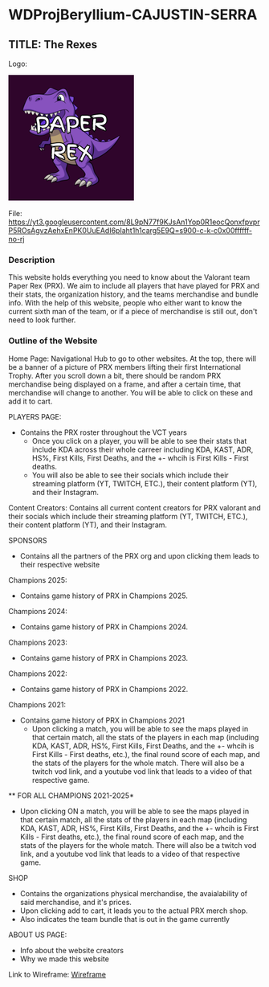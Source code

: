 # WDProjBeryllium-CAJUSTIN-SERRA
## TITLE: The Rexes
Logo:

<img width="250" height="250" alt="image" src="https://github.com/BenedictSerra/WDProjBeryllium-CAJUSTIN-SERRA/blob/patch-1/CAJUSTINSERRA.LOGO.png" />

File: [https://yt3.googleusercontent.com/8L9pN77f9KJsAn1Yop0R1eocQonxfpvprP5ROsAgvzAehxEnPK0UuEAdI6pIaht1h1carg5E9Q=s900-c-k-c0x00ffffff-no-rj
](https://github.com/BenedictSerra/WDProjBeryllium-CAJUSTIN-SERRA/blob/patch-1/CAJUSTINSERRA.LOGO.png)
### Description
This website holds everything you need to know about the Valorant team Paper Rex (PRX).  We aim to include all players that have played for PRX and their stats, the organization history, and the teams merchandise and bundle info. With the help of this website, people who either want to know the current sixth man of the team, or if a piece of merchandise is still out, don't need to look further.

### Outline of the Website
Home Page:
Navigational Hub to go to other websites. At the top, there will be a banner of a picture of PRX members lifting their first International Trophy. After you scroll down a bit, there should be random PRX merchandise being displayed on a frame, and after a certain time, that merchandise will change to another. You will be able to click on these and add it to cart. 

PLAYERS PAGE: 
* Contains the PRX roster throughout the VCT years
  - Once you click on a player, you will be able to see their stats that include KDA across their whole carreer including KDA, KAST, ADR, HS%, First Kills, First Deaths, and the +- whcih is First Kills - First     deaths.
  - You will also be able to see their socials which include their streaming platform (YT, TWITCH, ETC.), their content platform (YT), and their Instagram.

Content Creators:
Contains all current content creators for PRX valorant and their socials which include their streaming platform (YT, TWITCH, ETC.), their content platform (YT), and their Instagram.

SPONSORS
* Contains all the partners of the PRX org and upon clicking them leads to their respective website

Champions 2025:
* Contains game history of PRX in Champions 2025.

Champions 2024:
* Contains game history of PRX in Champions 2024.

Champions 2023:
* Contains game history of PRX in Champions 2023.

Champions 2022:
* Contains game history of PRX in Champions 2022.

Champions 2021:
* Contains game history of PRX in Champions 2021
  - Upon clicking a match, you will be able to see the maps played in that certain match, all the stats of the players in each map (including KDA, KAST, ADR, HS%, First Kills, First Deaths, and the +- whcih is First Kills - First deaths, etc.), the final round score of each map, and the stats of the players for the whole match. There will also be a twitch vod link, and a youtube vod link that leads to a video of that  respective game.
 
** FOR ALL CHAMPIONS 2021-2025*
- Upon clicking ON a match, you will be able to see the maps played in that certain match, all the stats of the players in each map (including KDA, KAST, ADR, HS%, First Kills, First Deaths, and the +- whcih is First Kills - First deaths, etc.), the final round score of each map, and the stats of the players for the whole match. There will also be a twitch vod link, and a youtube vod link that leads to a video of that  respective game.

SHOP
* Contains the organizations physical merchandise, the avaialability of said merchandise, and it's prices.
* Upon clicking add to cart, it leads you to the actual PRX merch shop.
* Also indicates the team bundle that is out in the game currently


ABOUT US PAGE:
* Info about the website creators
* Why we made this website


Link to Wireframe: [Wireframe](https://github.com/BenedictSerra/WDProjBeryllium-CAJUSTIN-SERRA/blob/patch-1/CAJUSTIN%26%26SERRA_WIRE%20FRAME.pdf)



  
